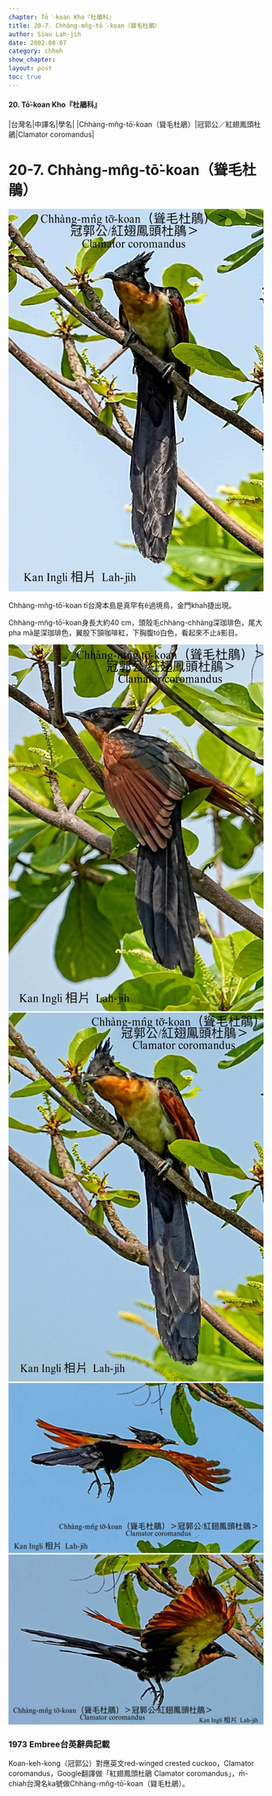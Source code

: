 ```yaml
---
chapter: Tō͘-koan Kho『杜鵑科』
title: 20-7. Chhàng-mn̂g-tō͘-koan（聳毛杜鵑）
author: Siau Lah-jih
date: 2002-08-07
category: chheh
show_chapter: 
layout: post
toc: true
---
```


#### 20. Tō͘-koan Kho『杜鵑科』


|台灣名|中譯名|學名|
|Chhàng-mn̂g-tō͘-koan（聳毛杜鵑）|冠郭公／紅翅鳳頭杜鵑|Clamator coromandus|


# 20-7. Chhàng-mn̂g-tō͘-koan（聳毛杜鵑）

![](../too5/20/20-7-1.聳毛杜鵑.jpg)


Chhàng-mn̂g-tō͘-koan tī台灣本島是真罕有ê過境鳥，金門khah捷出現。

Chhàng-mn̂g-tō͘-koan身長大約40 cm，頭殼毛chhàng-chhàng深珈琲色，尾大pha mā是深珈琲色，翼股下頷咖啡紅，下胸腹tó͘白色，看起來不止á影目。


![](../too5/20/20-7-2.聳毛杜鵑.jpg)
![](../too5/20/20-7-3.聳毛杜鵑.jpg)
![](../too5/20/20-7-4.聳毛杜鵑.jpg)
![](../too5/20/20-7-5.聳毛杜鵑.jpg)

    

### 1973 Embree台英辭典記載

Koan-keh-kong（冠郭公）對應英文red-winged crested cuckoo，Clamator coromandus，Google翻譯做「紅翅鳳頭杜鵑 Clamator coromandus」，m̄-chiah台灣名ka號做Chhàng-mn̂g-tō͘-koan（聳毛杜鵑）。



